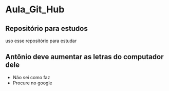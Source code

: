 # Aula_Git_Hub

## Repositório para estudos
uso esse repositório para estudar

## Antônio deve aumentar as letras do computador dele
* Não sei como faz
* Procure no google
